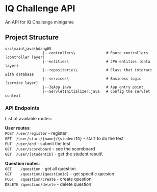 # IQ Challenge API
An API for IQ Challenge minigame


## Project Structure

```
src\main\java\hdang09
                 |--controllers\              # Route controllers (controller layer)
                 |--entities\                 # JPA entities (data layer)
                 |--repositories\             # Class that interact with database
                 |--services\                 # Business logic (service layer)
                 |--IqApp.java                # App entry point
                 |--ServletInitializer.java   # Config the servlet context
```

### API Endpoints

List of available routes:

**User routes**:\
`POST /user/register`                 - register\
`GET  /user/start/{name}/{studentID}` - start to do the test\
`PUT  /user/end`                      - submit the test\
`GET  /user/scoreboard`               - see the scoreboard\
`GET  /user/{studentID}`              - get the student result\

**Question routes**:\
`GET    /question` - get all question\
`GET    /question/{questionId}` - get specific quesion\
`POST   /question/create` - create question\
`DELETE /question/delete` - delete question


